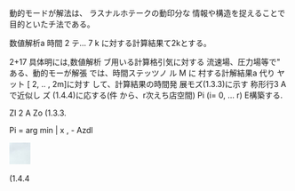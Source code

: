 動的モードが解法は、
ラスナルホテークの動印分な 情報や構造を捉えることで 目的といたチ法である。

数値解析a 時間 2 テ… 7 k に対する計算結果て2kとする。

2+17 具体明には,数値解析 ブ用いる計算格引気に対する 流速場、圧力場等で" ある、動的モーが解張 では、時間ステッツノ ル M に 村する計解結果a 代り ヤット [ 2, .. , 2m]に対す して、計算結果の時間発 展モズ(1.3.3)に示す 称形行3 Aで近似し ズ (1.4.4)に応する(件 から、r次えち店空間)
Pi (i= 0, … r) E構築する.

ZI 2 A Zo (1.3.3.

Pi = arg min | x , - Azdl

![0_image_0.png](0_image_0.png)

(1.4.4